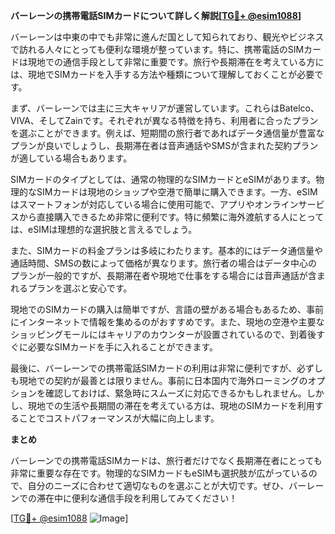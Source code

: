 **バーレーンの携帯電話SIMカードについて詳しく解説[[TG💪+ @esim1088](https://t.me/s/esim1088)]**

バーレーンは中東の中でも非常に進んだ国として知られており、観光やビジネスで訪れる人々にとっても便利な環境が整っています。特に、携帯電話のSIMカードは現地での通信手段として非常に重要です。旅行や長期滞在を考えている方には、現地でSIMカードを入手する方法や種類について理解しておくことが必要です。

まず、バーレーンでは主に三大キャリアが運営しています。これらはBatelco、VIVA、そしてZainです。それぞれが異なる特徴を持ち、利用者に合ったプランを選ぶことができます。例えば、短期間の旅行者であればデータ通信量が豊富なプランが良いでしょうし、長期滞在者は音声通話やSMSが含まれた契約プランが適している場合もあります。

SIMカードのタイプとしては、通常の物理的なSIMカードとeSIMがあります。物理的なSIMカードは現地のショップや空港で簡単に購入できます。一方、eSIMはスマートフォンが対応している場合に使用可能で、アプリやオンラインサービスから直接購入できるため非常に便利です。特に頻繁に海外渡航する人にとっては、eSIMは理想的な選択肢と言えるでしょう。

また、SIMカードの料金プランは多岐にわたります。基本的にはデータ通信量や通話時間、SMSの数によって価格が異なります。旅行者の場合はデータ中心のプランが一般的ですが、長期滞在者や現地で仕事をする場合には音声通話が含まれるプランを選ぶと安心です。

現地でのSIMカードの購入は簡単ですが、言語の壁がある場合もあるため、事前にインターネットで情報を集めるのがおすすめです。また、現地の空港や主要なショッピングモールにはキャリアのカウンターが設置されているので、到着後すぐに必要なSIMカードを手に入れることができます。

最後に、バーレーンでの携帯電話SIMカードの利用は非常に便利ですが、必ずしも現地での契約が最善とは限りません。事前に日本国内で海外ローミングのオプションを確認しておけば、緊急時にスムーズに対応できるかもしれません。しかし、現地での生活や長期間の滞在を考えている方は、現地のSIMカードを利用することでコストパフォーマンスが大幅に向上します。

**まとめ**

バーレーンでの携帯電話SIMカードは、旅行者だけでなく長期滞在者にとっても非常に重要な存在です。物理的なSIMカードもeSIMも選択肢が広がっているので、自分のニーズに合わせて適切なものを選ぶことが大切です。ぜひ、バーレーンでの滞在中に便利な通信手段を利用してみてください！

[[TG💪+ @esim1088](https://t.me/s/esim1088) ![Image](https://i.postimg.cc/Y0z9fWf4/image.png)]